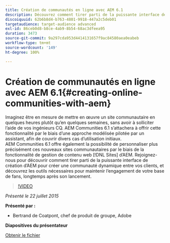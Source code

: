 ```yaml
---
title: Création de communautés en ligne avec AEM 6.1
description: Découvrez comment tirer parti de la puissante interface de création d’AEM pour créer une communauté dynamique entre vos clients, et découvrez les outils nécessaires pour maintenir l’engagement de votre base de fans, longtemps après son lancement.
discoiquuid: 62b6b8d4-b763-4801-9918-447a2c5deb01
targetaudience: target-audience advanced
exl-id: 86ceb0d8-b8ce-4ab9-8b54-68ac3dfeea95
duration: 3473
source-git-commit: 9a297cda953d4414131657f9ac84580aea0eabeb
workflow-type: tm+mt
source-wordcount: '149'
ht-degree: 100%

---
```


# Création de communautés en ligne avec AEM 6.1{#creating-online-communities-with-aem}

Imaginez être en mesure de mettre en œuvre un site communautaire en quelques heures plutôt qu’en quelques semaines, sans avoir à solliciter l’aide de vos ingénieurs CQ. AEM Communities 6.1 s’attachera à offrir cette fonctionnalité par le biais d’une approche modélisée pilotée par un assistant, afin de couvrir divers cas d’utilisation initiaux. AEM Communities 6.1 offre également la possibilité de personnaliser plus précisément ces nouveaux sites communautaires par le biais de la fonctionnalité de gestion de contenu web [!DNL Sites] d’AEM. Rejoignez-nous pour découvrir comment tirer parti de la puissante interface de création d’AEM pour créer une communauté dynamique entre vos clients, et découvrez les outils nécessaires pour maintenir l’engagement de votre base de fans, longtemps après son lancement.

>[!VIDEO](https://video.tv.adobe.com/v/19381/?quality=9)

*Présenté le 22 juillet 2015*

**Présenté par :**

* Bertrand de Coatpont, chef de produit de groupe, Adobe

**Diapositives du présentateur**

[Obtenir le fichier](assets/aem-6-1-communities-gems.pdf)
<!--
[Get back to the Overview](https://helpx.adobe.com/experience-manager/kt/eseminars/gems/aem-index.html)
-->
